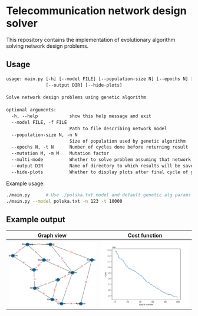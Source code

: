 # Telecommunication network design solver
This repository contains the implementation of evolutionary algorithm solving network design problems.

## Usage

```txt
usage: main.py [-h] [--model FILE] [--population-size N] [--epochs N] [--mutation M] [--multi-mode]
               [--output DIR] [--hide-plots]

Solve network design problems using genetic algorithm

optional arguments:
  -h, --help            show this help message and exit
  --model FILE, -f FILE
                        Path to file describing network model
  --population-size N, -n N
                        Size of population used by genetic algorithm
  --epochs N, -t N      Number of cycles done before returning result
  --mutation M, -m M    Mutation factor
  --multi-mode          Whether to solve problem assuming that network support packets commutation
  --output DIR          Name of directory to which results will be saved
  --hide-plots          Whether to display plots after final cycle of genetic algorithm
```

Example usage:
```bash
./main.py      # Use ./polska.txt model and default genetic alg params
./main.py --model polska.txt -n 123 -t 10000
```

## Example output

| Graph view | Cost function |
| -- | -- |
| ![graph_view](docs/network_modules.png) | ![cost func2](docs/objfunc.png) |